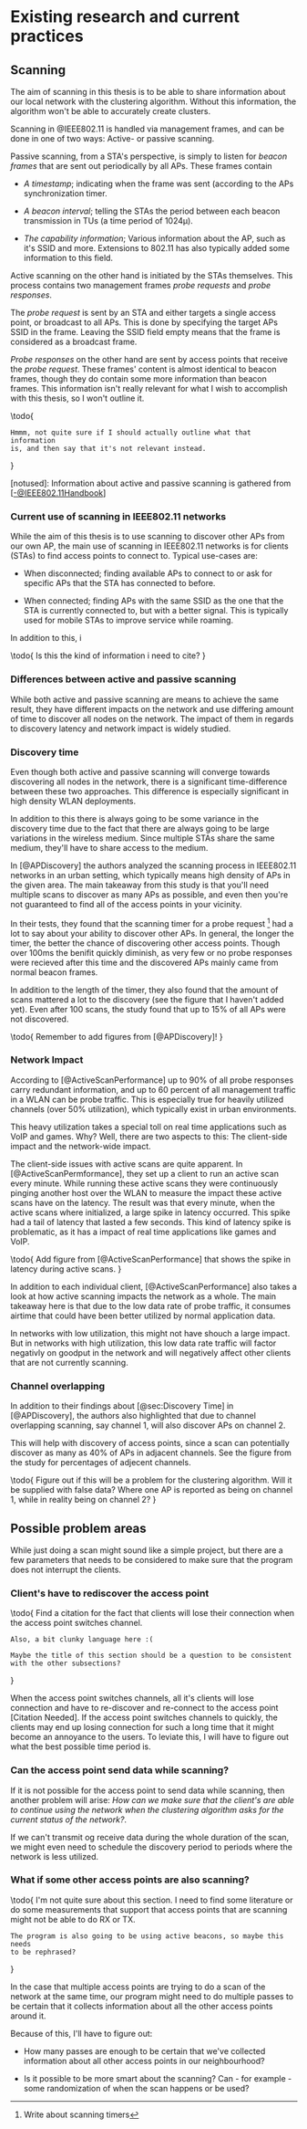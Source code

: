 Existing research and current practices
=======================================

Scanning
--------

The aim of scanning in this thesis is to be able to share information about our
local network with the clustering algorithm. Without this information, the
algorithm won't be able to accurately create clusters.

Scanning in @IEEE802.11 is handled via management frames, and can be
done in one of two ways: Active- or passive scanning.

Passive scanning, from a STA's perspective, is simply to listen for
*beacon frames* that are sent out periodically by all APs. These frames contain

 *  *A timestamp*; indicating when the frame was sent (according to the APs
    synchronization timer.

 *  *A beacon interval*; telling the STAs the period between each beacon
    transmission in TUs (a time period of 1024µ).

 *  *The capability information*; Various information about the AP, such as
    it's SSID and more. Extensions to 802.11 has also typically added some
    information to this field.

Active scanning on the other hand is initiated by the STAs themselves. This
process contains two management frames *probe requests* and *probe responses*.

The *probe request* is sent by an STA and either targets a single access point,
or broadcast to all APs. This is done by specifying the target APs SSID in
the frame. Leaving the SSID field empty means that the frame is considered as
a broadcast frame.

*Probe responses* on the other hand are sent by access points that receive the
*probe request*. These frames' content is almost identical to beacon frames,
though they do contain some more information than beacon frames. This
information isn't really relevant for what I wish to accomplish with this
thesis, so I won't outline it.

\todo{

    Hmmm, not quite sure if I should actually outline what that information
    is, and then say that it's not relevant instead.
}

[notused]: Information about active and passive scanning is gathered from
           [-@IEEE802.11Handbook]


### Current use of scanning in IEEE802.11 networks

While the aim of this thesis is to use scanning to discover other APs from
our own AP, the main use of scanning in IEEE802.11 networks is for
clients (STAs) to find access points to connect to. Typical use-cases are:

 * When disconnected; finding available APs to connect to or ask for
   specific APs that the STA has connected to before.

 * When connected; finding APs with the same SSID as the one that the STA
   is currently connected to, but with a better signal. This is typically
   used for mobile STAs to improve service while roaming.

In addition to this, i



\todo{
    Is this the kind of information i need to cite?
}


### Differences between active and passive scanning

While both active and passive scanning are means to achieve the same result,
they have different impacts on the network and use differing amount of time
to discover all nodes on the network. The impact of them in regards to
discovery latency and network impact is widely studied.



### Discovery time

Even though both active and passive scanning will converge towards
discovering all nodes in the network, there is a significant time-difference
between these two approaches. This difference is especially significant in
high density WLAN deployments.

In addition to this there is always going to be some variance in the
discovery time due to the fact that there are always going to be large
variations in the wireless medium. Since multiple STAs share the same medium,
they'll have to share access to the medium.

In [@APDiscovery] the authors analyzed the scanning process in IEEE802.11
networks in an urban setting, which typically means high density of APs in
the given area. The main takeaway from this study is that you'll need
multiple scans to discover as many APs as possible, and even then you're not
guaranteed to find all of the access points in your vicinity.

In their tests, they found that the scanning timer for a probe request
[^timer] had a lot to say about your ability to discover other APs. In general,
the longer the timer, the better the chance of discovering other access points.
Though over 100ms the benifit quickly diminish, as very few or no probe
responses were recieved after this time and the discovered APs mainly came
from normal beacon frames.

In addition to the length of the timer, they also found that the amount of
scans mattered a lot to the discovery (see the figure that I haven't added
yet). Even after 100 scans, the study found that up to 15% of all APs were
not discovered.

[^timer]: Write about scanning timers

\todo{
    Remember to add figures from [@APDiscovery]!
}


### Network Impact

According to [@ActiveScanPerformance] up to 90% of all probe responses
carry redundant information, and up to 60 percent of all management traffic
in a WLAN can be probe traffic. This is especially true for heavily utilized
channels (over 50% utilization), which typically exist in urban
environments.

This heavy utilization takes a special toll on real time applications such as
VoIP and games. Why? Well, there are two aspects to this: The client-side
impact and the network-wide impact.

The client-side issues with active scans are quite apparent. In
[@ActiveScanPermformance], they set up a client to run an active scan
every minute. While running these active scans they were continuously pinging
another host over the WLAN to measure the impact these active scans have on
the latency. The result was that every minute, when the active scans where
initialized, a large spike in latency occurred. This spike had a tail of
latency that lasted a few seconds. This kind of latency spike is problematic,
 as it has a impact of real time applications like games and VoIP.

\todo{
    Add figure from [@ActiveScanPerformance] that shows the spike in
    latency during active scans.
}

In addition to each individual client, [@ActiveScanPerformance] also takes
a look at how active scanning impacts the network as a whole. The main takeaway
here is that due to the low data rate of probe traffic, it consumes airtime
that could have been better utilized by normal application data.

In networks with low utilization, this might not have shouch a large impact.
But in networks with high utilization, this low data rate traffic will factor
negativly on goodput in the network and will negatively affect other clients
that are not currently scanning.


### Channel overlapping

In addition to their findings about [@sec:Discovery Time] in
[@APDiscovery], the authors also highlighted that due to channel
overlapping scanning, say channel 1, will also discover APs on channel 2.

This will help with discovery of access points, since a scan can potentially
discover as many as 40% of APs in adjacent channels. See the figure from the
study for percentages of adjecent channels.

\todo{
    Figure out if this will be a problem for the clustering algorithm. Will
    it be supplied with false data? Where one AP is reported as being on
    channel 1, while in reality being on channel 2?
}

Possible problem areas
----------------------

While just doing a scan might sound like a simple project, but there are a
few parameters that needs to be considered to make sure that the program does
not interrupt the clients.

### Client's have to rediscover the access point

\todo{
    Find a citation for the fact that clients will lose their connection when
    the access point switches channel.

    Also, a bit clunky language here :(

    Maybe the title of this section should be a question to be consistent
    with the other subsections?
}

When the access point switches channels, all it's clients will lose connection
and have to re-discover and re-connect to the access point [Citation Needed].
If the access point switches channels to quickly, the clients may end up
losing connection for such a long time that it might become an annoyance to
the users. To leviate this, I will have to figure out what the best possible
time period is.

### Can the access point send data while scanning?

If it is not possible for the access point to send data while scanning, then
another problem will arise: *How can we make sure that the client's are able
to continue using the network when the clustering algorithm asks for the
current status of the network?*.

If we can't transmit og receive data during the whole duration of the scan,
we might even need to schedule the discovery period to periods where the
network is less utilized.

### What if some other access points are also scanning?

\todo{
    I'm not quite sure about this section. I need to find some literature or
    do some measurements that support that access points that are scanning
    might not be able to do RX or TX.

    The program is also going to be using active beacons, so maybe this needs
    to be rephrased?
}

In the case that multiple access points are trying to do a scan of the network
at the same time, our program might need to do multiple passes to be certain
that it collects information about all the other access points around it.

Because of this, I'll have to figure out:

*   How many passes are enough to be certain that we've collected information
    about all other access points in our neighbourhood?

*   Is it possible to be more smart about the scanning? Can - for example -
    some randomization of when the scan happens or be used?


